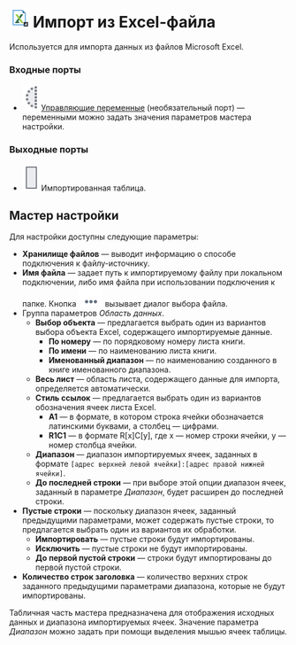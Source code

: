 # ![ ](../../images/icons/data-sources/file-excel-import_default.svg) Импорт из Excel-файла

Используется для импорта данных из файлов Microsoft Excel.

### Входные порты

* ![ ](../../images/icons/app/node/ports/inputs-optional/variable_inactive.svg) [Управляющие переменные](../../scenario/variables/control-variables.md) (необязательный порт) — переменными можно задать значения параметров мастера настройки.

### Выходные порты

* ![ ](../../images/icons/app/node/ports/inputs/table_inactive.svg) Импортированная таблица.

## Мастер настройки

Для настройки доступны следующие параметры:

* **Хранилище файлов** — выводит информацию о способе подключения к файлу-источнику.
* **Имя файла** — задает путь к импортируемому файлу при локальном подключении, либо имя файла при использовании подключения к папке. Кнопка ![ ](../../images/extjs-theme/form/open-trigger/open-trigger_default.svg) вызывает диалог выбора файла.
* Группа параметров *Область данных*.
  * **Выбор объекта** — предлагается выбрать один из вариантов выбора объекта Excel, содержащего импортируемые данные.
    * **По номеру** — по порядковому номеру листа книги.
    * **По имени** — по наименованию листа книги.
    * **Именованный диапазон** — по наименованию созданного в книге именованного диапазона.
  * **Весь лист** — область листа, содержащего данные для импорта, определяется автоматически.
  * **Стиль ссылок** — предлагается выбрать один из вариантов обозначения ячеек листа Excel.
    * **A1** — в формате, в котором строка ячейки обозначается латинскими буквами, а столбец — цифрами.
    * **R1C1** — в формате R[x]C[y], где x — номер строки ячейки, y — номер столбца ячейки.
  * **Диапазон** — диапазон импортируемых ячеек, заданных в формате `[адрес верхней левой ячейки]:[адрес правой нижней ячейки]`.
  * **До последней строки** — при выборе этой опции диапазон ячеек, заданный в параметре *Диапазон*, будет расширен до последней строки.
* **Пустые строки** — поскольку диапазон ячеек, заданный предыдущими параметрами, может содержать пустые строки, то предлагается выбрать один из вариантов их обработки.
  * **Импортировать** — пустые строки будут импортированы.
  * **Исключить** — пустые строки не будут импортированы.
  * **До первой пустой строки** — строки будут импортированы до первой пустой строки.
* **Количество строк заголовка** — количество верхних строк заданного предыдущими параметрами диапазона, которые не будут импортированы.

Табличная часть мастера предназначена для отображения исходных данных и диапазона импортируемых ячеек. Значение параметра *Диапазон* можно задать при помощи выделения мышью ячеек таблицы.
